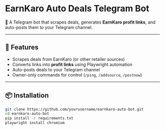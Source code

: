 # EarnKaro Auto Deals Telegram Bot

🤖 A Telegram bot that scrapes deals, generates **EarnKaro profit links**, and auto-posts them to your Telegram channel.

---

## 🚀 Features
- Scrapes deals from EarnKaro (or other retailer sources)
- Converts links into **profit links** using Playwright automation
- Auto-posts deals to your Telegram channel
- Owner-only commands for control (`/ping`, `/addsource`, `/postnow`)

---

## 📦 Installation

```bash
git clone https://github.com/yourusername/earnkaro-auto-bot.git
cd earnkaro-auto-bot
pip install -r requirements.txt
playwright install chromium
